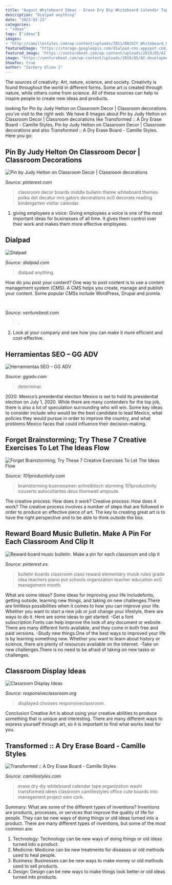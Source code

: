 ```yaml
---
title: "August Whiteboard Ideas - Erase Dry Diy Whiteboard Calendar Tape Organization Washi Transformed Ideen Classroom Camillestyles Office Cute Boards Into Management Project Own Cork"
description: "Dialpad anything"
date: "2023-02-22"
categories:
- "ideas"
tags: ["ideas"]
images:
- "http://camillestyles.com/wp-content/uploads/2011/08/DIY_Whiteboard_Calendar_CamilleStyles7.jpg"
featuredImage: "https://storage.googleapis.com/dialpad-cms.appspot.com/cms/blog/content/uberwinner.jpg"
featured_image: "https://venturebeat.com/wp-content/uploads/2019/05/AI-development-kit-asus-zenbook.png"
image: "https://venturebeat.com/wp-content/uploads/2019/05/AI-development-kit-asus-zenbook.png"
ShowToc: true
author: "Zackery Olson I"
---
```



The sources of creativity: Art, nature, science, and society.
Creativity is found throughout the world in different forms. Some art is created through nature, while others come from science. All of these sources can help to inspire people to create new ideas and products.

	

		
looking for Pin by Judy Helton on Classroom Decor | Classroom decorations you've visit to the right web. We have 8 Images about Pin by Judy Helton on Classroom Decor | Classroom decorations like Transformed :: A Dry Erase Board - Camille Styles, Pin by Judy Helton on Classroom Decor | Classroom decorations and also Transformed :: A Dry Erase Board - Camille Styles. Here you go:
		
    
## Pin By Judy Helton On Classroom Decor | Classroom Decorations

<img loading=lazy src="https://i.pinimg.com/originals/cf/85/82/cf8582b25d5c2b5fe5138734bacb1232.jpg" onerror="this.onerror=null;this.src='https://tse2.mm.bing.net/th?id=OIP.DpHeCHbyEjSsStNnz8X9sgHaJ4&amp;pid=15.1';" alt="Pin by Judy Helton on Classroom Decor | Classroom decorations">

_Source: pinterest.com_

>classroom decor boards middle bulletin theme whiteboard themes polka dot decatur mrs gators decorations ec0 decorate reading kindergarten visitar calendar. 

	

1. giving employees a voice: Giving employees a voice is one of the most important ideas for businesses of all time. It gives them control over their work and makes them more effective employees.

    
## Dialpad

<img loading=lazy src="https://storage.googleapis.com/dialpad-cms.appspot.com/cms/blog/content/uberwinner.jpg" onerror="this.onerror=null;this.src='https://tse1.mm.bing.net/th?id=OIP.4n4W5Dq-DF8KFfZFHfVrxwHaFW&amp;pid=15.1';" alt="Dialpad">

_Source: dialpad.com_

>dialpad anything. 

	

How do you post your content?
One way to post content is to use a content management system (CMS). A CMS helps you create, manage and publish your content. Some popular CMSs include WordPress, Drupal and joomla.

    
## 

<img loading=lazy src="https://venturebeat.com/wp-content/uploads/2019/05/AI-development-kit-asus-zenbook.png" onerror="this.onerror=null;this.src='https://tse2.mm.bing.net/th?id=OIP.8jArF42QqFknpNrXOfRKQwHaF7&amp;pid=15.1';" alt="">

_Source: venturebeat.com_

>. 

	

2. Look at your company and see how you can make it more efficient and cost-effective.

    
## Herramientas SEO – GG ADV

<img loading=lazy src="https://lh6.googleusercontent.com/E1VmgXNpcKAUiihVTr1eavLz118Q2DbCeuqmz6UlxYHa3auJQAlokJJxTAN0fEJid-aeNBojkEsNDI2F76vXWFxgiYDp1Uut6mJHqm6v9f1wR54PdLj1_aqgVek8CvOgRbsB5Cts" onerror="this.onerror=null;this.src='https://tse3.mm.bing.net/th?id=OIP.IU1ZJHNFniP-I-5RTGYaQAHaCh&amp;pid=15.1';" alt="Herramientas SEO – GG ADV">

_Source: ggadv.com_

>determinar. 

	

2020: Mexico’s presidential election
Mexico is set to hold its presidential election on July 1, 2020. While there are many contenders for the top job, there is also a lot of speculation surrounding who will win. Some key ideas to consider include who would be the best candidate to lead Mexico, what policies they would pursue in order to improve the country, and what problems Mexico faces that could influence their decision-making.

    
## Forget Brainstorming; Try These 7 Creative Exercises To Let The Ideas Flow

<img loading=lazy src="https://101productivity.com/wp-content/uploads/2020/04/237290-1600x1067-brainstorming.jpg" onerror="this.onerror=null;this.src='https://tse3.mm.bing.net/th?id=OIP.hqPH3SAnBoy8Z_S_UnajFAHaE8&amp;pid=15.1';" alt="Forget Brainstorming; Try These 7 Creative Exercises To Let The Ideas Flow">

_Source: 101productivity.com_

>brainstorming businessmen schreibtisch storming 101productivity couverts autocollantes deux thornwell ampoule. 

	

The creative process: How does it work?
Creative process: How does it work?
The creative process involves a number of steps that are followed in order to produce an effective piece of art. The key to creating great art is to have the right perspective and to be able to think outside the box.

    
## Reward Board Music Bulletin. Make A Pin For Each Classroom And Clip It

<img loading=lazy src="https://i.pinimg.com/originals/b5/f9/07/b5f9071cd5262d86fbebd78155837426.jpg" onerror="this.onerror=null;this.src='https://tse2.mm.bing.net/th?id=OIP.IaYWjbT0OAFMvvs0KRYJowHaJ4&amp;pid=15.1';" alt="Reward board music bulletin. Make a pin for each classroom and clip it">

_Source: pinterest.es_

>bulletin boards classroom class reward elementary musik rules grade idea teachers piano put schools organization teacher education ec0 management month. 

	

What are some ideas?
Some ideas for improving your life includefonts, getting outside, learning new things, and taking on new challenges.There are limitless possibilities when it comes to how you can improve your life. Whether you want to start a new job or just change your lifestyle, there are ways to do it. Here are some ideas to get started: 
-Get a font subscription.Fonts can help improve the look of any document or website. There are many different fonts available, and they come in both free and paid versions. 
-Study new things.One of the best ways to improved your life is by learning something new. Whether you want to learn about history or science, there are plenty of resources available on the internet. 
-Take on new challenges.There is no need to be afraid of taking on new tasks or challenges.

    
## Classroom Display Ideas

<img loading=lazy src="https://www.responsiveclassroom.org/wp-content/uploads/2012/08/display-300x225.png" onerror="this.onerror=null;this.src='https://tse2.mm.bing.net/th?id=OIP.0DKIw2xxTQXF0MqQx0U8PgAAAA&amp;pid=15.1';" alt="Classroom Display Ideas">

_Source: responsiveclassroom.org_

>displayed chooses responsiveclassroom. 

	

Conclusion
Creative Art is about using your creative abilities to produce something that is unique and interesting. There are many different ways to express yourself through art, so it is important to find what works best for you.

    
## Transformed :: A Dry Erase Board - Camille Styles

<img loading=lazy src="http://camillestyles.com/wp-content/uploads/2011/08/DIY_Whiteboard_Calendar_CamilleStyles7.jpg" onerror="this.onerror=null;this.src='https://tse2.mm.bing.net/th?id=OIP.AwE-aqv20nF5gTf8pDo_uwHaE8&amp;pid=15.1';" alt="Transformed :: A Dry Erase Board - Camille Styles">

_Source: camillestyles.com_

>erase dry diy whiteboard calendar tape organization washi transformed ideen classroom camillestyles office cute boards into management project own cork. 

	

Summary: What are some of the different types of inventions?
Inventions are products, processes, or services that improve the quality of life for people. They can be new ways of doing things or old ideas turned into a product. There are many different types of inventions, but some of the most common are:
1) Technology: Technology can be new ways of doing things or old ideas turned into a product.
2) Medicine: Medicine can be new treatments for diseases or old methods used to heal people.
3) Business: Businesses can be new ways to make money or old methods used to sell products.
4) Design: Design can be new ways to make things look better or old ideas turned into products.

